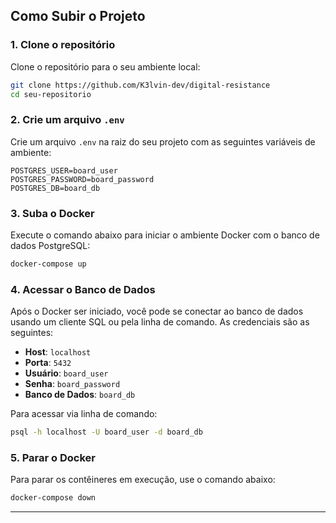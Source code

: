## Como Subir o Projeto

### 1. **Clone o repositório**

Clone o repositório para o seu ambiente local:

```bash
git clone https://github.com/K3lvin-dev/digital-resistance
cd seu-repositorio
```

### 2. **Crie um arquivo `.env`**

Crie um arquivo `.env` na raiz do seu projeto com as seguintes variáveis de ambiente:

```env
POSTGRES_USER=board_user
POSTGRES_PASSWORD=board_password
POSTGRES_DB=board_db
```

### 3. **Suba o Docker**

Execute o comando abaixo para iniciar o ambiente Docker com o banco de dados PostgreSQL:

```bash
docker-compose up
```

### 4. **Acessar o Banco de Dados**

Após o Docker ser iniciado, você pode se conectar ao banco de dados usando um cliente SQL ou pela linha de comando. As credenciais são as seguintes:

- **Host**: `localhost`
- **Porta**: `5432`
- **Usuário**: `board_user`
- **Senha**: `board_password`
- **Banco de Dados**: `board_db`

Para acessar via linha de comando:

```bash
psql -h localhost -U board_user -d board_db
```

### 5. **Parar o Docker**

Para parar os contêineres em execução, use o comando abaixo:

```bash
docker-compose down
```

---

